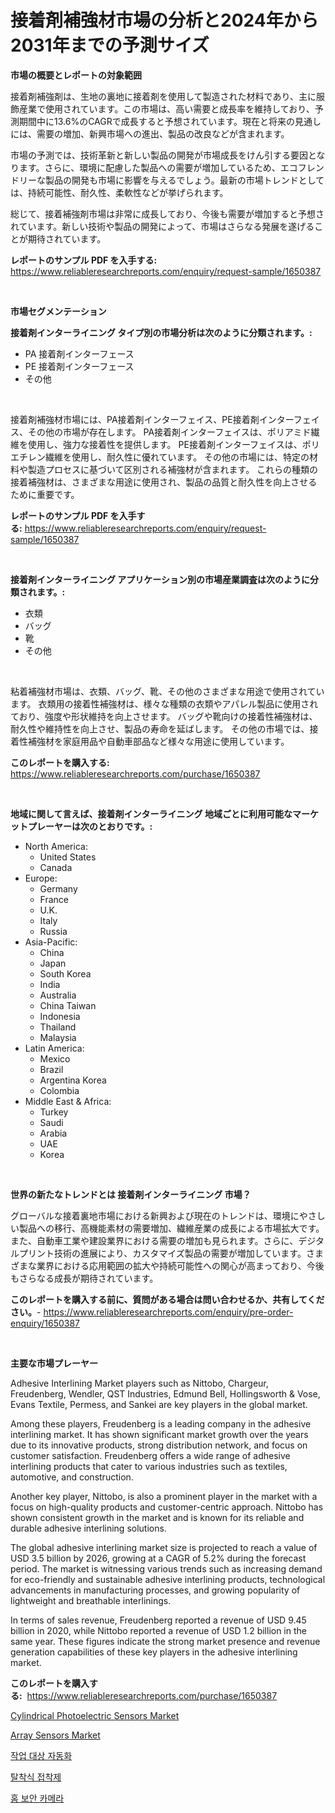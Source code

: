 <p><h1>接着剤補強材市場の分析と2024年から2031年までの予測サイズ</h1></p><p><strong>市場の概要とレポートの対象範囲</strong></p>
<p><p>接着剤補強剤は、生地の裏地に接着剤を使用して製造された材料であり、主に服飾産業で使用されています。この市場は、高い需要と成長率を維持しており、予測期間中に13.6%のCAGRで成長すると予想されています。現在と将来の見通しには、需要の増加、新興市場への進出、製品の改良などが含まれます。</p><p>市場の予測では、技術革新と新しい製品の開発が市場成長をけん引する要因となります。さらに、環境に配慮した製品への需要が増加しているため、エコフレンドリーな製品の開発も市場に影響を与えるでしょう。最新の市場トレンドとしては、持続可能性、耐久性、柔軟性などが挙げられます。</p><p>総じて、接着補強剤市場は非常に成長しており、今後も需要が増加すると予想されています。新しい技術や製品の開発によって、市場はさらなる発展を遂げることが期待されています。</p></p>
<p><strong>レポートのサンプル PDF を入手する:</strong> <a href="https://www.reliableresearchreports.com/enquiry/request-sample/1650387">https://www.reliableresearchreports.com/enquiry/request-sample/1650387</a></p>
<p>&nbsp;</p>
<p><strong>市場セグメンテーション</strong></p>
<p><strong>接着剤インターライニング タイプ別の市場分析は次のように分類されます。:</strong></p>
<p><ul><li>PA 接着剤インターフェース</li><li>PE 接着剤インターフェース</li><li>その他</li></ul></p>
<p>&nbsp;</p>
<p><p>接着剤補強材市場には、PA接着剤インターフェイス、PE接着剤インターフェイス、その他の市場が存在します。 PA接着剤インターフェイスは、ポリアミド繊維を使用し、強力な接着性を提供します。 PE接着剤インターフェイスは、ポリエチレン繊維を使用し、耐久性に優れています。 その他の市場には、特定の材料や製造プロセスに基づいて区別される補強材が含まれます。 これらの種類の接着補強材は、さまざまな用途に使用され、製品の品質と耐久性を向上させるために重要です。</p></p>
<p><strong>レポートのサンプル PDF を入手する:</strong>&nbsp;<a href="https://www.reliableresearchreports.com/enquiry/request-sample/1650387">https://www.reliableresearchreports.com/enquiry/request-sample/1650387</a></p>
<p>&nbsp;</p>
<p><strong> 接着剤インターライニング アプリケーション別の市場産業調査は次のように分類されます。:</strong></p>
<p><ul><li>衣類</li><li>バッグ</li><li>靴</li><li>その他</li></ul></p>
<p>&nbsp;</p>
<p><p>粘着補強材市場は、衣類、バッグ、靴、その他のさまざまな用途で使用されています。 衣類用の接着性補強材は、様々な種類の衣類やアパレル製品に使用されており、強度や形状維持を向上させます。 バッグや靴向けの接着性補強材は、耐久性や維持性を向上させ、製品の寿命を延ばします。 その他の市場では、接着性補強材を家庭用品や自動車部品など様々な用途に使用しています。</p></p>
<p><strong>このレポートを購入する:</strong>&nbsp; <a href="https://www.reliableresearchreports.com/purchase/1650387">https://www.reliableresearchreports.com/purchase/1650387</a></p>
<p>&nbsp;</p>
<p><strong>地域に関して言えば、接着剤インターライニング 地域ごとに利用可能なマーケットプレーヤーは次のとおりです。:</strong></p>
<p><ul>
    <li>
        North America:
        <ul>
            <li>United States</li>
            <li>Canada</li>
        </ul>
    </li>
    <li>
        Europe:
        <ul>
            <li>Germany</li>
            <li>France</li>
            <li>U.K.</li>
            <li>Italy</li>
            <li>Russia</li>
        </ul>
    </li>
    <li>
        Asia-Pacific:
        <ul>
            <li>China</li>
            <li>Japan</li>
            <li>South Korea</li>
            <li>India</li>
            <li>Australia</li>
            <li>China Taiwan</li>
            <li>Indonesia</li>
            <li>Thailand</li>
            <li>Malaysia</li>
        </ul>
    </li>
    <li>
        Latin America:
        <ul>
            <li>Mexico</li>
            <li>Brazil</li>
            <li>Argentina Korea</li>
            <li>Colombia</li>
        </ul>
    </li>
    <li>
        Middle East & Africa:
        <ul>
            <li>Turkey</li>
            <li>Saudi</li>
            <li>Arabia</li>
            <li>UAE</li>
            <li>Korea</li>
        </ul>
    </li>
    </ul></p>
<p>&nbsp;</p>
<p><strong>世界の新たなトレンドとは 接着剤インターライニング 市場？</strong></p>
<p><p>グローバルな接着裏地市場における新興および現在のトレンドは、環境にやさしい製品への移行、高機能素材の需要増加、繊維産業の成長による市場拡大です。また、自動車工業や建設業界における需要の増加も見られます。さらに、デジタルプリント技術の進展により、カスタマイズ製品の需要が増加しています。さまざまな業界における応用範囲の拡大や持続可能性への関心が高まっており、今後もさらなる成長が期待されています。</p></p>
<p><strong>このレポートを購入する前に、質問がある場合は問い合わせるか、共有してください。</strong>- <a href="https://www.reliableresearchreports.com/enquiry/pre-order-enquiry/1650387">https://www.reliableresearchreports.com/enquiry/pre-order-enquiry/1650387</a></p>
<p>&nbsp;</p>
<p><strong>主要な市場プレーヤー</strong></p>
<p><p>Adhesive Interlining Market players such as Nittobo, Chargeur, Freudenberg, Wendler, QST Industries, Edmund Bell, Hollingsworth & Vose, Evans Textile, Permess, and Sankei are key players in the global market.</p><p>Among these players, Freudenberg is a leading company in the adhesive interlining market. It has shown significant market growth over the years due to its innovative products, strong distribution network, and focus on customer satisfaction. Freudenberg offers a wide range of adhesive interlining products that cater to various industries such as textiles, automotive, and construction.</p><p>Another key player, Nittobo, is also a prominent player in the market with a focus on high-quality products and customer-centric approach. Nittobo has shown consistent growth in the market and is known for its reliable and durable adhesive interlining solutions.</p><p>The global adhesive interlining market size is projected to reach a value of USD 3.5 billion by 2026, growing at a CAGR of 5.2% during the forecast period. The market is witnessing various trends such as increasing demand for eco-friendly and sustainable adhesive interlining products, technological advancements in manufacturing processes, and growing popularity of lightweight and breathable interlinings.</p><p>In terms of sales revenue, Freudenberg reported a revenue of USD 9.45 billion in 2020, while Nittobo reported a revenue of USD 1.2 billion in the same year. These figures indicate the strong market presence and revenue generation capabilities of these key players in the adhesive interlining market.</p></p>
<p><strong>このレポートを購入する:</strong>&nbsp;&nbsp;<a href="https://www.reliableresearchreports.com/purchase/1650387">https://www.reliableresearchreports.com/purchase/1650387</a></p>
<p><p><a href="https://github.com/prosalinda88/Market-Research-Report-List-3/blob/main/cylindrical-photoelectric-sensors-market.md">Cylindrical Photoelectric Sensors Market</a></p><p><a href="https://github.com/NorbertYates/Market-Research-Report-List-4/blob/main/array-sensors-market.md">Array Sensors Market</a></p><p><a href="https://github.com/RichardLueilwitz787/Market-Research-Report-List-1/blob/main/20129149441.md">작업 대상 자동화</a></p><p><a href="https://medium.com/@ieremiapadurariu20221/%ED%83%88%EC%B0%A9%EC%84%B1-%EC%A0%91%EC%B0%A9%EC%A0%9C-%EC%8B%9C%EC%9E%A5-%EC%8B%9C%EC%9E%A5-%EC%97%B0%ED%8F%89%EA%B7%A0-%EC%84%B1%EC%9E%A5%EC%9C%A8-%EC%8B%9C%EC%9E%A5-%EB%8F%99%ED%96%A5-%EB%B0%8F-%EC%84%B1%EC%9E%A5-%EC%A0%84%EB%9E%B5%EC%97%90-%EB%8C%80%ED%95%9C-%ED%86%B5%EC%B0%B0%EB%A0%A5-f6207d7f4bef">탈착식 접착제</a></p><p><a href="https://medium.com/@avramcornescu20221/%ED%99%88-%EB%B3%B4%EC%95%88-%EC%B9%B4%EB%A9%94%EB%9D%BC-%EC%8B%9C%EC%9E%A5-%EC%A0%84%EB%A7%9D-%EC%82%B0%EC%97%85-%EA%B0%9C%EC%9A%94-%EB%B0%8F-%EC%98%88%EC%B8%A1-2024%EB%85%84%EB%B6%80%ED%84%B0-2031%EB%85%84%EA%B9%8C%EC%A7%80-25528db10b1a">홈 보안 카메라</a></p></p>